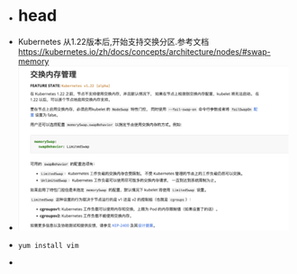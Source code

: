 - # head
- Kubernetes 从1.22版本后,开始支持交换分区.参考文档 https://kubernetes.io/zh/docs/concepts/architecture/nodes/#swap-memory
- ![image.png](../assets/image_1650534086508_0.png)
- ~~~shell
  yum install vim
  ~~~
-